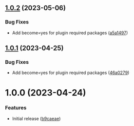 ## [1.0.2](https://github.com/de-it-krachten/ansible-role-helm/compare/v1.0.1...v1.0.2) (2023-05-06)


### Bug Fixes

* Add become=yes for plugin required packages ([a5a1497](https://github.com/de-it-krachten/ansible-role-helm/commit/a5a1497d05a26c1a913b9a6dc6a391b06eaef57a))

## [1.0.1](https://github.com/de-it-krachten/ansible-role-helm/compare/v1.0.0...v1.0.1) (2023-04-25)


### Bug Fixes

* Add become=yes for plugin required packages ([46a0279](https://github.com/de-it-krachten/ansible-role-helm/commit/46a02792a797423cfbfffc4deffb91c4fa5e6255))

# 1.0.0 (2023-04-24)


### Features

* Initial release ([b9caeae](https://github.com/de-it-krachten/ansible-role-helm/commit/b9caeae8a5cbcd0748fae6dd520284ea8936f1a0))
